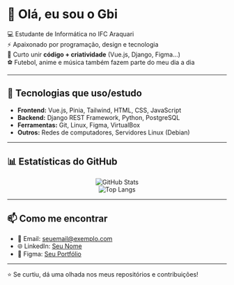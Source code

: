 # 👋 Olá, eu sou o Gbi

💻 Estudante de Informática no IFC Araquari  
⚡ Apaixonado por programação, design e tecnologia  
🎨 Curto unir **código + criatividade** (Vue.js, Django, Figma...)  
⚽ Futebol, anime e música também fazem parte do meu dia a dia  

---

## 🚀 Tecnologias que uso/estudo
- **Frontend:** Vue.js, Pinia, Tailwind, HTML, CSS, JavaScript  
- **Backend:** Django REST Framework, Python, PostgreSQL  
- **Ferramentas:** Git, Linux, Figma, VirtualBox  
- **Outros:** Redes de computadores, Servidores Linux (Debian)

---

## 📊 Estatísticas do GitHub
<div align="center">

![GitHub Stats](https://github-readme-stats.vercel.app/api?username=SEU-USUARIO&show_icons=true&theme=radical)  
![Top Langs](https://github-readme-stats.vercel.app/api/top-langs/?username=SEU-USUARIO&layout=compact&theme=radical)

</div>

---

## 📫 Como me encontrar
- 📧 Email: seuemail@exemplo.com
- 🌐 LinkedIn: [Seu Nome](https://www.linkedin.com/in/seu-perfil)
- 🎨 Figma: [Seu Portfólio](https://www.figma.com/@seuuser)

---

⭐ Se curtiu, dá uma olhada nos meus repositórios e contribuições!
